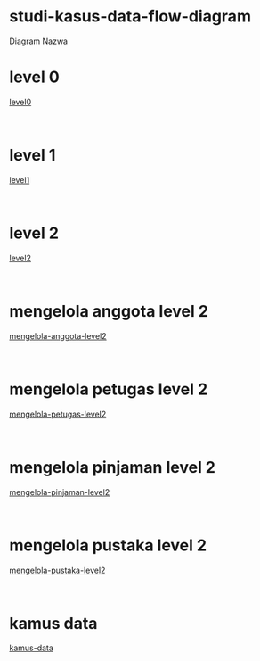 # studi-kasus-data-flow-diagram

Diagram Nazwa

# level 0
[level0](img/level0.jpeg)

<br>

# level 1
[level1](img/level1.jpeg)

<br>

# level 2
[level2](img/level2.jpeg)

<br>

# mengelola anggota level 2
[mengelola-anggota-level2](img/mengelola-anggota-level2.jpeg)
 
<br>

# mengelola petugas level 2
[mengelola-petugas-level2](img/mengelola-petugas-level2.jpeg)

<br>

# mengelola pinjaman level 2
[mengelola-pinjaman-level2](img/mengelola-pinjaman-level2.jpeg)

<br>

#  mengelola pustaka level 2
[mengelola-pustaka-level2](img/mengelola-pustaka-level2.jpeg)

<br>

# kamus data
[kamus-data](img/kamus-data.jpeg)